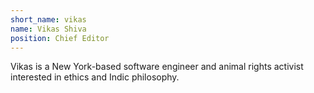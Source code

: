 ```yaml
---
short_name: vikas
name: Vikas Shiva
position: Chief Editor
---
```

Vikas is a New York-based software engineer and animal rights activist interested in ethics and Indic philosophy.  